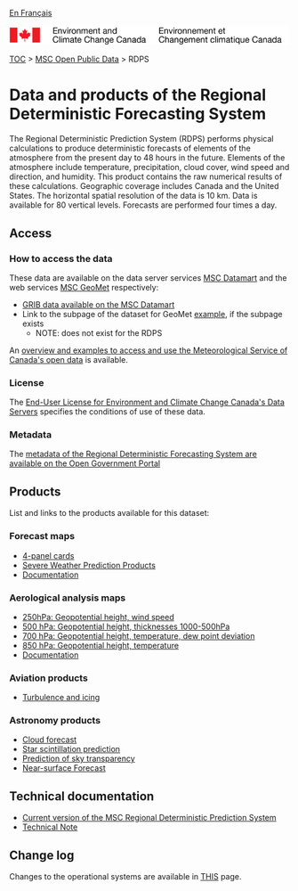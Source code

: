 [En Français](readme_rdps-datamart_fr.md)

![ECCC logo](../../img_eccc-logo.png)

[TOC](../../readme_en.md) > [MSC Open Public Data](../readme_en.md) > RDPS

# Data and products of the Regional Deterministic Forecasting System

The Regional Deterministic Prediction System (RDPS) performs physical calculations to produce deterministic forecasts of elements of the atmosphere from the present day to 48 hours in the future. Elements of the atmosphere include temperature, precipitation, cloud cover, wind speed and direction, and humidity. This product contains the raw numerical results of these calculations. Geographic coverage includes Canada and the United States. The horizontal spatial resolution of the data is 10 km. Data is available for 80 vertical levels. Forecasts are performed four times a day.

## Access

### How to access the data

These data are available on the data server services [MSC Datamart](../../msc-datamart/readme_en.md) and the web services [MSC GeoMet](../../msc-geomet/readme_en.md) respectively:

* [GRIB data available on the MSC Datamart](readme_rdps-datamart_en.md) 
* Link to the subpage of the dataset for GeoMet [example](../../msc-geomet/giops_en.md), if the subpage exists 
  * NOTE: does not exist for the RDPS
  
An [overview and examples to access and use the Meteorological Service of Canada's open data](../../how-to/readme_en.md) is available.

### License

The [End-User License for Environment and Climate Change Canada's Data Servers](../../licence/readme_en.md) specifies the conditions of use of these data.

### Metadata

The [metadata of the Regional Deterministic Forecasting System are available on the Open Government Portal](https://open.canada.ca/data/en/dataset/a9f2828c-0d78-5eb6-a4c7-1fc1219f1e3d)

## Products

List and links to the products available for this dataset:

### Forecast maps

* [4-panel cards](https://meteo.gc.ca/model_forecast/index_e.html)
* [Severe Weather Prediction Products](https://meteo.gc.ca/model_forecast/severe_weather_e.html)
* [Documentation](https://collaboration.cmc.ec.gc.ca/cmc/CMOI/product_guide/submenus/rdps_e.html)

### Aerological analysis maps

* [250hPa: Geopotential height, wind speed](https://meteo.gc.ca/data/analysis/sah_100.gif)
* [500 hPa: Geopotential height, thicknesses 1000-500hPa](https://meteo.gc.ca/data/analysis/sai_100.gif)
* [700 hPa: Geopotential height, temperature, dew point deviation](https://meteo.gc.ca/data/analysis/saj_100.gif)
* [850 hPa: Geopotential height, temperature ](https://meteo.gc.ca/data/analysis/saa_100.gif)
* [Documentation](https://collaboration.cmc.ec.gc.ca/cmc/CMOI/product_guide/submenus/analyses_e.html)

### Aviation products

* [Turbulence and icing](https://meteo.gc.ca/model_forecast/turb_e.html)

### Astronomy products

* [Cloud forecast](https://meteo.gc.ca/astro/clds_vis_e.html)
* [Star scintillation prediction](https://meteo.gc.ca/astro/seeing_e.html)
* [Prediction of sky transparency](https://meteo.gc.ca/astro/transparence_e.html)
* [Near-surface Forecast](https://meteo.gc.ca/astro/meteo_e.html)

## Technical documentation

* [Current version of the MSC Regional Deterministic Prediction System](https://collaboration.cmc.ec.gc.ca/cmc/cmoi/product_guide/docs/tech_specifications/tech_specifications_RDPS_e.pdf)
* [Technical Note](https://collaboration.cmc.ec.gc.ca/cmc/cmoi/product_guide/docs/lib/technote_rdps-500_20160907_e.pdf)

## Change log 

Changes to the operational systems are available in [THIS](https://collaboration.cmc.ec.gc.ca/cmc/cmoi/product_guide/docs/changes_e.html) page.
